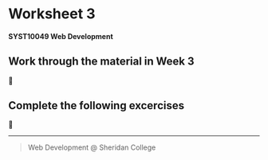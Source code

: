 # Worksheet 3
#### SYST10049 Web Development

## Work through the material in Week 3

:construction:

## Complete the following excercises

:construction:







---

> Web Development @ Sheridan College

